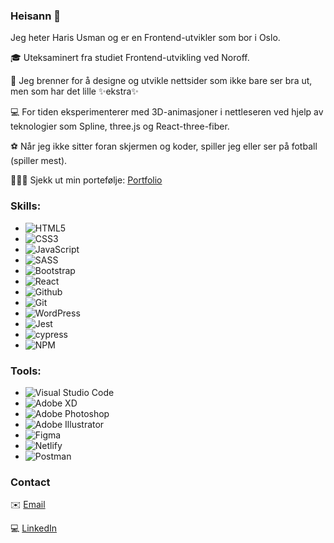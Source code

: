 ### Heisann 👋

Jeg heter Haris Usman og er en Frontend-utvikler som bor i Oslo.

🎓 Uteksaminert fra studiet Frontend-utvikling ved Noroff.

🎨 Jeg brenner for å designe og utvikle nettsider som ikke bare ser bra ut, men som har det lille ✨ekstra✨

💻 For tiden eksperimenterer med 3D-animasjoner i nettleseren ved hjelp av teknologier som Spline, three.js og React-three-fiber.

⚽️ Når jeg ikke sitter foran skjermen og koder, spiller jeg eller ser på fotball (spiller mest).

👨🏽‍🎨 Sjekk ut min portefølje: [Portfolio](https://harisusman.no)

### Skills:

- ![HTML5](https://img.shields.io/badge/html5-%23E34F26.svg?style=for-the-badge&logo=html5&logoColor=white)
- ![CSS3](https://img.shields.io/badge/css3-%231572B6.svg?style=for-the-badge&logo=css3&logoColor=white)
- ![JavaScript](https://img.shields.io/badge/javascript-%23323330.svg?style=for-the-badge&logo=javascript&logoColor=%23F7DF1E)
- ![SASS](https://img.shields.io/badge/SASS-hotpink.svg?style=for-the-badge&logo=SASS&logoColor=white)
- ![Bootstrap](https://img.shields.io/badge/bootstrap-%238511FA.svg?style=for-the-badge&logo=bootstrap&logoColor=white)
- ![React](https://img.shields.io/badge/react-%2320232a.svg?style=for-the-badge&logo=react&logoColor=%2361DAFB)
- ![Github](https://img.shields.io/badge/github%20pages-121013?style=for-the-badge&logo=github&logoColor=white)
- ![Git](https://img.shields.io/badge/git-%23F05033.svg?style=for-the-badge&logo=git&logoColor=white)
- ![WordPress](https://img.shields.io/badge/WordPress-%23117AC9.svg?style=for-the-badge&logo=WordPress&logoColor=white)
- ![Jest](https://img.shields.io/badge/-jest-%23C21325?style=for-the-badge&logo=jest&logoColor=white)
- ![cypress](https://img.shields.io/badge/-cypress-%23E5E5E5?style=for-the-badge&logo=cypress&logoColor=058a5e)
- ![NPM](https://img.shields.io/badge/NPM-%23CB3837.svg?style=for-the-badge&logo=npm&logoColor=white)


### Tools:

- ![Visual Studio Code](https://img.shields.io/badge/Visual%20Studio%20Code-0078d7.svg?style=for-the-badge&logo=visual-studio-code&logoColor=white)
- ![Adobe XD](https://img.shields.io/badge/Adobe%20XD-470137?style=for-the-badge&logo=Adobe%20XD&logoColor=#FF61F6)
- ![Adobe Photoshop](https://img.shields.io/badge/adobe%20photoshop-%2331A8FF.svg?style=for-the-badge&logo=adobe%20photoshop&logoColor=white)
- ![Adobe Illustrator](https://img.shields.io/badge/adobe%20illustrator-%23FF9A00.svg?style=for-the-badge&logo=adobe%20illustrator&logoColor=white)
- ![Figma](https://img.shields.io/badge/figma-%23F24E1E.svg?style=for-the-badge&logo=figma&logoColor=white)
- ![Netlify](https://img.shields.io/badge/netlify-%23000000.svg?style=for-the-badge&logo=netlify&logoColor=#00C7B7)
- ![Postman](https://img.shields.io/badge/Postman-FF6C37?style=for-the-badge&logo=postman&logoColor=white)

### Contact
 
✉️ [Email](mailto:haris@hotmail.com)

💻 [LinkedIn](https://www.linkedin.com/in/haris-usman-3bb83a204/)
